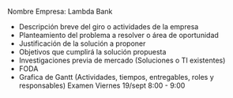 Nombre Empresa: Lambda Bank
- Descripción breve del giro o actividades de la empresa
- Planteamiento del problema a resolver o área de oportunidad
- Justificación de la solución a proponer
- Objetivos que cumplirá la solución propuesta
- Investigaciones previa de mercado (Soluciones o TI existentes)
- FODA
- Grafica de Gantt (Actividades, tiempos, entregables, roles y responsables)
Examen Viernes 19/sept 8:00 - 9:00

